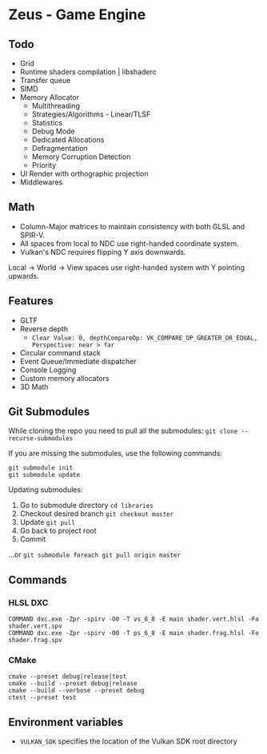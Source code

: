 # Zeus - Game Engine

## Todo
- Grid
- Runtime shaders compilation | libshaderc
- Transfer queue
- SIMD
- Memory Allocator
    - Multithreading
    - Strategies/Algorithms - Linear/TLSF
    - Statistics
    - Debug Mode
    - Dedicated Allocations
    - Defragmentation
    - Memory Corruption Detection
    - Priority
- UI Render with orthographic projection
- Middlewares

## Math
- Column-Major matrices to maintain consistency with both GLSL and SPIR-V.
- All spaces from local to NDC use right-handed coordinate system.
- Vulkan's NDC requires flipping Y axis downwards.

Local -> World -> View spaces use right-handed system with Y pointing upwards.

## Features
- GLTF
- Reverse depth
    - `Clear Value: 0, depthCompareOp: VK_COMPARE_OP_GREATER_OR_EQUAL, Perspective: near > far`
- Circular command stack
- Event Queue/Immediate dispatcher
- Console Logging
- Custom memory allocators
- 3D Math

## Git Submodules
While cloning the repo you need to pull all the submodules:
`git clone --recurse-submodules`

If you are missing the submodules, use the following commands:
```
git submodule init
git submodule update
```

Updating submodules:
1. Go to submodule directory `cd libraries`
2. Checkout desired branch `git checkout master`
3. Update `git pull`
4. Go back to project root
5. Commit

...or `git submodule foreach git pull origin master`

## Commands
### HLSL DXC
```
COMMAND dxc.exe -Zpr -spirv -O0 -T vs_6_8 -E main shader.vert.hlsl -Fo shader.vert.spv
COMMAND dxc.exe -Zpr -spirv -O0 -T ps_6_8 -E main shader.frag.hlsl -Fo shader.frag.spv
```

### CMake
```
cmake --preset debug|release|test
cmake --build --preset debug|release
cmake --build --verbose --preset debug
ctest --preset test
```

## Environment variables
- `VULKAN_SDK` specifies the location of the Vulkan SDK root directory
